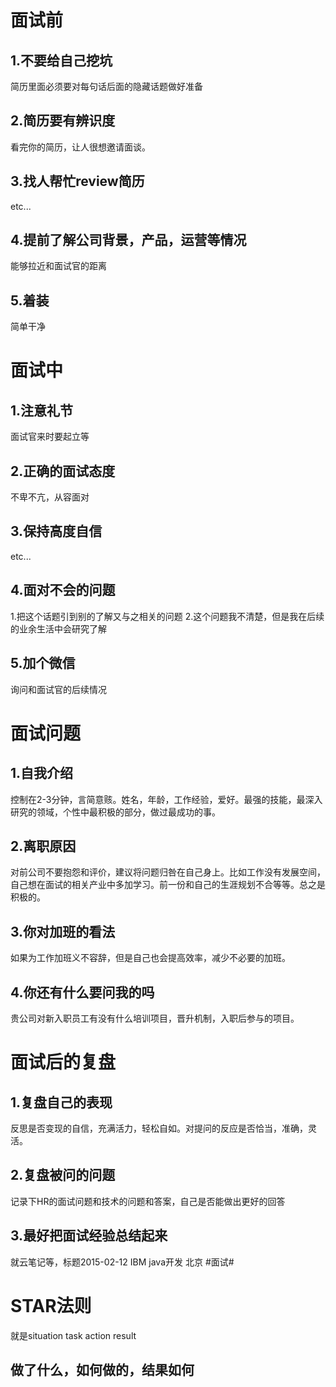 
# 面试前

## 1.不要给自己挖坑
简历里面必须要对每句话后面的隐藏话题做好准备
## 2.简历要有辨识度
看完你的简历，让人很想邀请面谈。
## 3.找人帮忙review简历
etc...
## 4.提前了解公司背景，产品，运营等情况
能够拉近和面试官的距离
## 5.着装
简单干净



# 面试中

## 1.注意礼节
面试官来时要起立等
## 2.正确的面试态度
不卑不亢，从容面对
## 3.保持高度自信
etc...
## 4.面对不会的问题
1.把这个话题引到别的了解又与之相关的问题
2.这个问题我不清楚，但是我在后续的业余生活中会研究了解
## 5.加个微信
询问和面试官的后续情况





# 面试问题

## 1.自我介绍
控制在2-3分钟，言简意赅。姓名，年龄，工作经验，爱好。最强的技能，最深入研究的领域，个性中最积极的部分，做过最成功的事。
## 2.离职原因
对前公司不要抱怨和评价，建议将问题归咎在自己身上。比如工作没有发展空间，自己想在面试的相关产业中多加学习。前一份和自己的生涯规划不合等等。总之是积极的。
## 3.你对加班的看法
如果为工作加班义不容辞，但是自己也会提高效率，减少不必要的加班。
## 4.你还有什么要问我的吗
贵公司对新入职员工有没有什么培训项目，晋升机制，入职后参与的项目。







# 面试后的复盘

## 1.复盘自己的表现
反思是否变现的自信，充满活力，轻松自如。对提问的反应是否恰当，准确，灵活。
## 2.复盘被问的问题
记录下HR的面试问题和技术的问题和答案，自己是否能做出更好的回答
## 3.最好把面试经验总结起来
就云笔记等，标题2015-02-12 IBM java开发 北京 #面试#




# STAR法则
就是situation task action result

## 做了什么，如何做的，结果如何